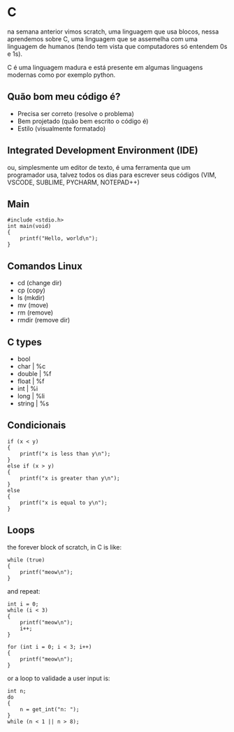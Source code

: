 # C
na semana anterior vimos scratch, uma linguagem que usa blocos, nessa aprendemos sobre C, uma linguagem que se assemelha com uma linguagem de humanos (tendo tem vista que computadores só entendem 0s e 1s).

C é uma linguagem madura e está presente em algumas linguagens modernas como por exemplo python.

## Quão bom meu código é?

* Precisa ser correto (resolve o problema)
* Bem projetado (quão bem escrito o código é)
* Estilo (visualmente formatado)

## Integrated Development Environment (IDE)

ou, simplesmente um editor de texto, é uma ferramenta que um programador usa, talvez todos os dias para escrever seus códigos (VIM, VSCODE, SUBLIME, PYCHARM, NOTEPAD++)

## Main

```
#include <stdio.h>
int main(void)
{
    printf("Hello, world\n");
}

```

## Comandos Linux

* cd (change dir)
* cp (copy)
* ls (mkdir)
* mv (move)
* rm (remove)
* rmdir (remove dir)

## C types

* bool
* char      | %c
* double    | %f
* float     | %f
* int       | %i
* long      | %li
* string    | %s

## Condicionais

```
if (x < y) 
{ 
    printf("x is less than y\n");
}
else if (x > y)
{
    printf("x is greater than y\n");
}
else 
{
    printf("x is equal to y\n");
}
```

## Loops

the forever block of scratch, in C is like:

```
while (true) 
{
    printf("meow\n");
}
```

and repeat:

```
int i = 0;
while (i < 3)
{
    printf("meow\n");
    i++;
}
```

```
for (int i = 0; i < 3; i++)
{
    printf("meow\n");
}
```

or a loop to validade a user input is:

```
int n;
do
{
    n = get_int("n: ");
}
while (n < 1 || n > 8);

```

